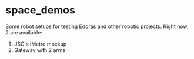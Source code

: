 # space_demos
Some robot setups for testing Edoras and other robotic projects. Right now, 2 are available:

1. JSC's iMetro mockup
2. Gateway with 2 arms 

